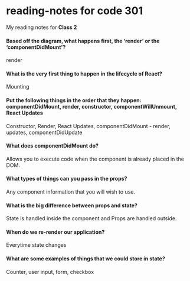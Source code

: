 # reading-notes for code 301

My reading notes for **Class 2**


#### Based off the diagram, what happens first, the ‘render’ or the ‘componentDidMount’?

render

#### What is the very first thing to happen in the lifecycle of React?

Mounting

#### Put the following things in the order that they happen: componentDidMount, render, constructor, componentWillUnmount, React Updates

Constructor, Render, React Updates, componentDidMount - render, updates, componentDidUpdate

#### What does componentDidMount do?

Allows you to execute code when the component is already placed in the DOM.

#### What types of things can you pass in the props?

Any component information that you will wish to use.

#### What is the big difference between props and state?

State is handled inside the component and Props are handled outside.

#### When do we re-render our application?

Everytime state changes

#### What are some examples of things that we could store in state?

Counter, user input, form, checkbox

